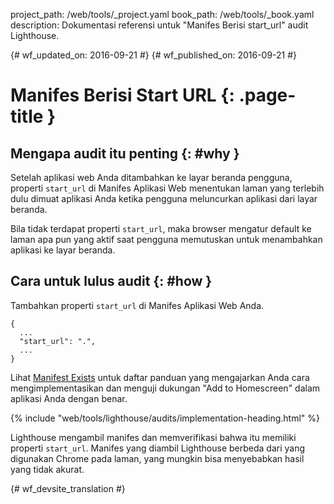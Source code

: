 project_path: /web/tools/_project.yaml
book_path: /web/tools/_book.yaml
description: Dokumentasi referensi untuk "Manifes Berisi start_url" audit Lighthouse.

{# wf_updated_on: 2016-09-21 #}
{# wf_published_on: 2016-09-21 #}

# Manifes Berisi Start URL  {: .page-title }

## Mengapa audit itu penting {: #why }

Setelah aplikasi web Anda ditambahkan ke layar beranda pengguna, properti `start_url`
di Manifes Aplikasi Web menentukan laman yang terlebih dulu dimuat aplikasi Anda
ketika pengguna meluncurkan aplikasi dari layar beranda.

Bila tidak terdapat properti `start_url`, maka browser mengatur default ke laman
apa pun yang aktif saat pengguna memutuskan untuk menambahkan aplikasi ke layar beranda.

## Cara untuk lulus audit {: #how }

Tambahkan properti `start_url` di Manifes Aplikasi Web Anda.

    {
      ...
      "start_url": ".",
      ...
    }

Lihat [Manifest Exists](manifest-exists#how)
untuk daftar panduan yang mengajarkan Anda cara
mengimplementasikan dan menguji dukungan "Add to Homescreen" dalam aplikasi Anda dengan benar.

{% include "web/tools/lighthouse/audits/implementation-heading.html" %}

Lighthouse mengambil manifes dan memverifikasi bahwa itu memiliki properti `start_url`.
Manifes yang diambil Lighthouse berbeda dari yang digunakan Chrome
pada laman, yang mungkin bisa menyebabkan hasil yang tidak akurat.


{# wf_devsite_translation #}
